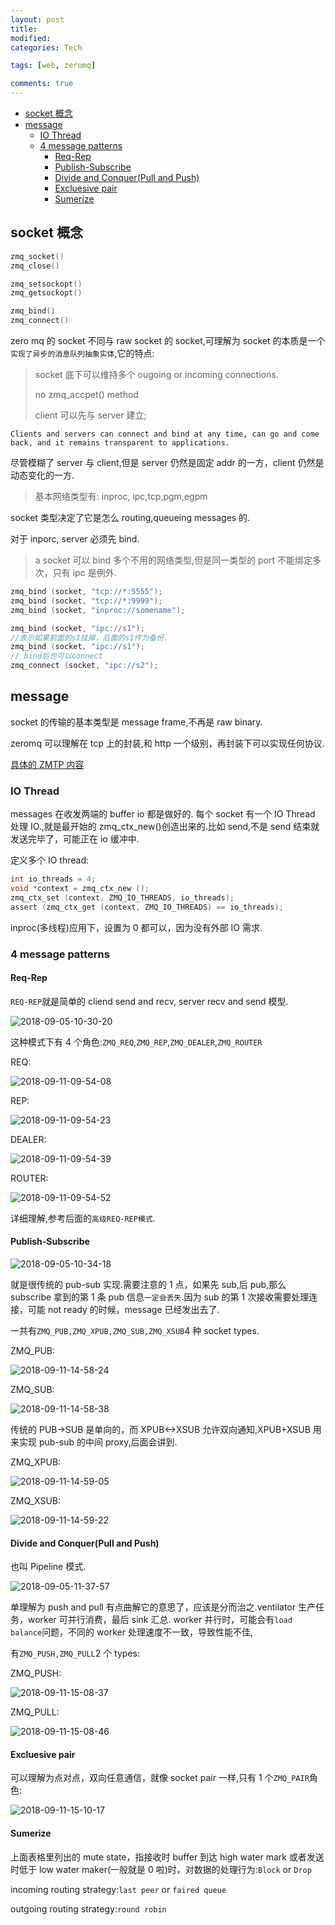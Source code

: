 ```yaml
---
layout: post
title:
modified:
categories: Tech

tags: [web, zeromq]

comments: true
---
```


<!-- TOC -->

- [socket 概念](#socket-概念)
- [message](#message)
  - [IO Thread](#IO-Thread)
  - [4 message patterns](#4-message-patterns)
    - [Req-Rep](#Req-Rep)
    - [Publish-Subscribe](#Publish-Subscribe)
    - [Divide and Conquer(Pull and Push)](#Divide-and-ConquerPull-and-Push)
    - [Excluesive pair](#Excluesive-pair)
    - [Sumerize](#Sumerize)

<!-- /TOC -->

## socket 概念

```c
zmq_socket()
zmq_close()

zmq_setsockopt()
zmq_getsockopt()

zmq_bind()
zmq_connect()
```

zero mq 的 socket 不同与 raw socket 的 socket,可理解为 socket 的本质是一个`实现了异步的消息队列抽象实体`,它的特点:

> socket 底下可以维持多个 ougoing or incoming connections.
>
> no zmq_accpet() method
>
> client 可以先与 server 建立;

`Clients and servers can connect and bind at any time, can go and come back, and it remains transparent to applications.`

尽管模糊了 server 与 client,但是 server 仍然是固定 addr 的一方，client 仍然是动态变化的一方.

> 基本网络类型有: inproc, ipc,tcp,pgm,egpm

socket 类型决定了它是怎么 routing,queueing messages 的.

对于 inporc, server 必须先 bind.

> a socket 可以 bind 多个不用的网络类型,但是同一类型的 port 不能绑定多次，只有 ipc 是例外.

```c
zmq_bind (socket, "tcp://*:5555");
zmq_bind (socket, "tcp://*:9999");
zmq_bind (socket, "inproc://somename");

zmq_bind (socket, "ipc://s1");
//表示如果前面的s1挂掉，后面的s1作为备份.
zmq_bind (socket, "ipc://s1");
// bind后也可以connect
zmq_connect (socket, "ipc://s2");
```

## message

socket 的传输的基本类型是 message frame,不再是 raw binary.

zeromq 可以理解在 tcp 上的封装,和 http 一个级别，再封装下可以实现任何协议.

[具体的 ZMTP 内容](https://rfc.zeromq.org/spec:15/ZMTP/)

### IO Thread

messages 在收发两端的 buffer io 都是做好的. 每个 socket 有一个 IO Thread 处理 IO.,就是最开始的 zmq_ctx_new()创造出来的.比如 send,不是 send 结束就发送完毕了，可能正在 io 缓冲中.

定义多个 IO thread:

```c
int io_threads = 4;
void *context = zmq_ctx_new ();
zmq_ctx_set (context, ZMQ_IO_THREADS, io_threads);
assert (zmq_ctx_get (context, ZMQ_IO_THREADS) == io_threads);
```

inproc(多线程)应用下，设置为 0 都可以，因为没有外部 IO 需求.

### 4 message patterns

#### Req-Rep

`REQ-REP`就是简单的 cliend send and recv, server recv and send 模型.

![2018-09-05-10-30-20](https://images-1257933000.cos.ap-chengdu.myqcloud.com/2018-09-05-10-30-20.png)

这种模式下有 4 个角色:`ZMQ_REQ`,`ZMQ_REP`,`ZMQ_DEALER`,`ZMQ_ROUTER`

REQ:

![2018-09-11-09-54-08](https://images-1257933000.cos.ap-chengdu.myqcloud.com/2018-09-11-09-54-08.png)

REP:

![2018-09-11-09-54-23](https://images-1257933000.cos.ap-chengdu.myqcloud.com/2018-09-11-09-54-23.png)

DEALER:

![2018-09-11-09-54-39](https://images-1257933000.cos.ap-chengdu.myqcloud.com/2018-09-11-09-54-39.png)

ROUTER:

![2018-09-11-09-54-52](https://images-1257933000.cos.ap-chengdu.myqcloud.com/2018-09-11-09-54-52.png)

详细理解,参考后面的`高级REQ-REP模式`.

#### Publish-Subscribe

![2018-09-05-10-34-18](https://images-1257933000.cos.ap-chengdu.myqcloud.com/2018-09-05-10-34-18.png)

就是很传统的 pub-sub 实现.需要注意的 1 点，如果先 sub,后 pub,那么 subscribe 拿到的第 1 条 pub 信息`一定会丢失`.因为 sub 的第 1 次接收需要处理连接，可能 not ready 的时候，message 已经发出去了.

一共有`ZMQ_PUB,ZMQ_XPUB,ZMQ_SUB,ZMQ_XSUB`4 种 socket types.

ZMQ_PUB:

![2018-09-11-14-58-24](https://images-1257933000.cos.ap-chengdu.myqcloud.com/2018-09-11-14-58-24.png)

ZMQ_SUB:

![2018-09-11-14-58-38](https://images-1257933000.cos.ap-chengdu.myqcloud.com/2018-09-11-14-58-38.png)

传统的 PUB->SUB 是单向的，而 XPUB<->XSUB 允许双向通知,XPUB+XSUB 用来实现 pub-sub 的中间 proxy,后面会讲到.

ZMQ_XPUB:

![2018-09-11-14-59-05](https://images-1257933000.cos.ap-chengdu.myqcloud.com/2018-09-11-14-59-05.png)

ZMQ_XSUB:

![2018-09-11-14-59-22](https://images-1257933000.cos.ap-chengdu.myqcloud.com/2018-09-11-14-59-22.png)

#### Divide and Conquer(Pull and Push)

也叫 Pipeline 模式.

![2018-09-05-11-37-57](https://images-1257933000.cos.ap-chengdu.myqcloud.com/2018-09-05-11-37-57.png)

单理解为 push and pull 有点曲解它的意思了，应该是分而治之.ventilator 生产任务，worker 可并行消费，最后 sink 汇总. worker 并行时，可能会有`load balance`问题，不同的 worker 处理速度不一致，导致性能不佳,

有`ZMQ_PUSH,ZMQ_PULL`2 个 types:

ZMQ_PUSH:

![2018-09-11-15-08-37](https://images-1257933000.cos.ap-chengdu.myqcloud.com/2018-09-11-15-08-37.png)

ZMQ_PULL:

![2018-09-11-15-08-46](https://images-1257933000.cos.ap-chengdu.myqcloud.com/2018-09-11-15-08-46.png)

#### Excluesive pair

可以理解为点对点，双向任意通信，就像 socket pair 一样,只有 1 个`ZMQ_PAIR`角色:

![2018-09-11-15-10-17](https://images-1257933000.cos.ap-chengdu.myqcloud.com/2018-09-11-15-10-17.png)

#### Sumerize

上面表格里列出的 mute state，指接收时 buffer 到达 high water mark 或者发送时低于 low water maker(一般就是 0 啦)时，对数据的处理行为:`Block` or `Drop`

incoming routing strategy:`last peer` or `faired queue`

outgoing routing strategy:`round robin`
